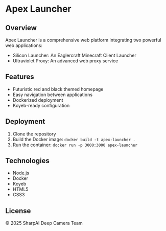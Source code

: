 # Apex Launcher

## Overview
Apex Launcher is a comprehensive web platform integrating two powerful web applications:
- Silicon Launcher: An Eaglercraft Minecraft Client Launcher
- Ultraviolet Proxy: An advanced web proxy service

## Features
- Futuristic red and black themed homepage
- Easy navigation between applications
- Dockerized deployment
- Koyeb-ready configuration

## Deployment
1. Clone the repository
2. Build the Docker image: `docker build -t apex-launcher .`
3. Run the container: `docker run -p 3000:3000 apex-launcher`

## Technologies
- Node.js
- Docker
- Koyeb
- HTML5
- CSS3

## License
© 2025 SharpAI Deep Camera Team
